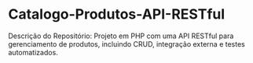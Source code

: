 # Catalogo-Produtos-API-RESTful
Descrição do Repositório: Projeto em PHP com uma API RESTful para gerenciamento de produtos, incluindo CRUD, integração externa e testes automatizados.
